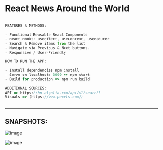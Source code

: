 # React News Around the World


```ts

FEATURES & METHODS:

- Functional Reusable React Components
- React Hooks: useEffect, useContext, useReducer
- Search & Remove items from the list
- Navigate via Previous & Next buttons.
- Responsive / User-Friendly

```


```ts
HOW TO RUN THE APP:

- Install dependencies npm install
- Serve on localhost: 3000 => npm start
- Build for production => npm run build

```

```ts
ADDITIONAL SOURCES:
API => https://hn.algolia.com/api/v1/search?
Visuals => (https://www.pexels.com/) 
           
```


<hr>

## SNAPSHOTS:
![image](https://user-images.githubusercontent.com/90147636/195396458-17342264-1ede-47db-b0e6-460d61a28ea3.png)

![image](https://user-images.githubusercontent.com/90147636/195396525-bc984851-5f3c-4c65-bbea-5c518ef0b6ce.png)
